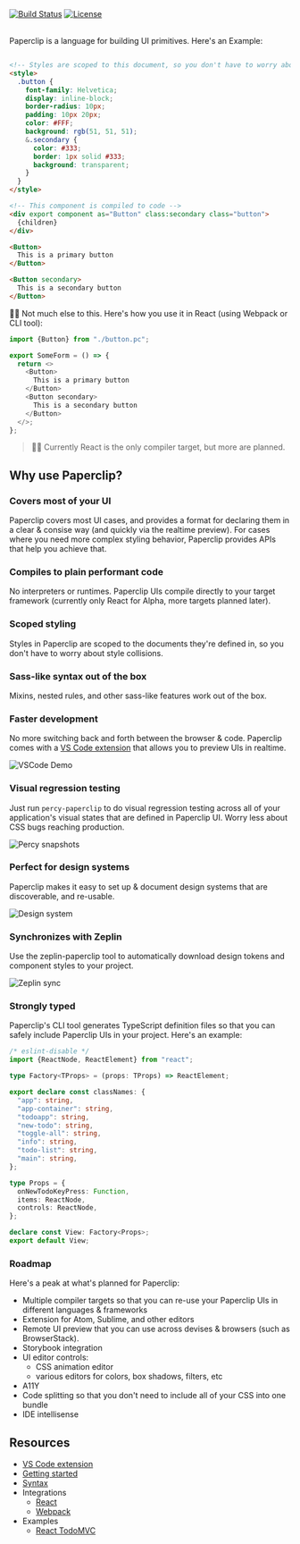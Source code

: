 <div>
  <a href="https://circleci.com/gh/crcn/paperclip/tree/master"><img src="https://img.shields.io/circleci/project/github/crcn/paperclip/master.svg?sanitize=true" alt="Build Status"></a>
  <a href="https://github.com/crcn/paperclip/blob/master/MIT-LICENSE.txt"><img src="https://img.shields.io/github/license/crcn/paperclip" alt="License"></a>
</div>

<br />


Paperclip is a language for building UI primitives. Here's an Example:

```html

<!-- Styles are scoped to this document, so you don't have to worry about them leaking out  -->
<style> 
  .button {
    font-family: Helvetica;
    display: inline-block;
    border-radius: 10px;
    padding: 10px 20px;
    color: #FFF;
    background: rgb(51, 51, 51);
    &.secondary {
      color: #333;
      border: 1px solid #333;
      background: transparent;
    }
  }
</style>

<!-- This component is compiled to code -->
<div export component as="Button" class:secondary class="button">
  {children}
</div>

<Button>
  This is a primary button
</Button>

<Button secondary>
  This is a secondary button
</Button>
```

☝🏻 Not much else to this. Here's how you use it in React (using Webpack or CLI tool):

```typescript
import {Button} from "./button.pc";

export SomeForm = () => {
  return <>
    <Button>
      This is a primary button
    </Button>
    <Button secondary>
      This is a secondary button
    </Button>
  </>;
};
```

> ☝🏻 Currently React is the only compiler target, but more are planned. 

## Why use Paperclip?


### Covers most of your UI

Paperclip covers most UI cases, and provides a format for declaring them in a clear & consise way (and quickly via the realtime preview). For cases where you need more complex styling behavior, Paperclip provides APIs that help you achieve that. 

### Compiles to plain performant code

No interpreters or runtimes. Paperclip UIs compile directly to your target framework (currently only React for Alpha, more targets planned later). 

### Scoped styling

Styles in Paperclip are scoped to the documents they're defined in, so you don't have to worry about style collisions. 

### Sass-like syntax out of the box

Mixins, nested rules, and other sass-like features work out of the box. 

### Faster development

No more switching back and forth between the browser & code. Paperclip comes with a [VS Code extension](https://marketplace.visualstudio.com/items?itemName=crcn.paperclip-vscode-extension)  that allows you to preview UIs in realtime. 

<!-- ![VSCode Demo](https://user-images.githubusercontent.com/757408/75412579-f0965200-58f0-11ea-8043-76a0b0ec1a08.gif) -->

![VSCode Demo](./assets/button-demo.gif)


### Visual regression testing

Just run `percy-paperclip` to do visual regression testing across all of your application's visual states that are defined in Paperclip UI. Worry less about CSS bugs reaching production.

![Percy snapshots](./assets/snapshot.gif)


### Perfect for design systems

Paperclip makes it easy to set up & document design systems that are discoverable, and re-usable. 

![Design system](./assets/design-system.gif)

### Synchronizes with Zeplin

Use the zeplin-paperclip tool to automatically download design tokens and component styles to your project. 

![Zeplin sync](./assets/design-system-pull.gif)

### Strongly typed

Paperclip's CLI tool generates TypeScript definition files so that you can safely include Paperclip UIs in your project. Here's an example:

```typescript
/* eslint-disable */
import {ReactNode, ReactElement} from "react";

type Factory<TProps> = (props: TProps) => ReactElement;

export declare const classNames: {
  "app": string,
  "app-container": string,
  "todoapp": string,
  "new-todo": string,
  "toggle-all": string,
  "info": string,
  "todo-list": string,
  "main": string,
};

type Props = {
  onNewTodoKeyPress: Function,
  items: ReactNode,
  controls: ReactNode,
};

declare const View: Factory<Props>;
export default View;
```

### Roadmap

Here's a peak at what's planned for Paperclip:

- Multiple compiler targets so that you can re-use your Paperclip UIs in different languages & frameworks
- Extension for Atom, Sublime, and other editors
- Remote UI preview that you can use across devises & browsers (such as BrowserStack).
- Storybook integration
- UI editor controls:
  - CSS animation editor
  - various editors for colors, box shadows, filters, etc
- A11Y
- Code splitting so that you don't need to include all of your CSS into one bundle
- IDE intellisense

## Resources

- [VS Code extension](https://marketplace.visualstudio.com/items?itemName=crcn.paperclip-vscode-extension)
- [Getting started](./documentation/Getting%20Started)
- [Syntax](./documentation/Syntax)
- Integrations
  - [React](./packages/paperclip-compiler-react)
  - [Webpack](./packages/paperclip-loader)
- Examples
  - [React TodoMVC](./examples/react-todomvc)
